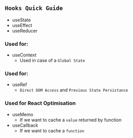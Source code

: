 ## `Hooks Quick Guide`

- useState
- useEffect
- useReducer

### Used for:

- useContext
  - Used in case of a `Global State`

### Used for:

- useRef
  - `Direct DOM Access` and `Previous State Persistance`

### Used for React Optimisation

- useMemo
  - If we want to cache a `value` returned by function
- useCallback
  - If we want to cache a `function`

